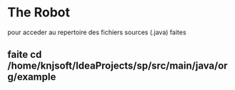 # The Robot
pour acceder au repertoire des fichiers sources (.java) faites
## faite cd /home/knjsoft/IdeaProjects/sp/src/main/java/org/example
